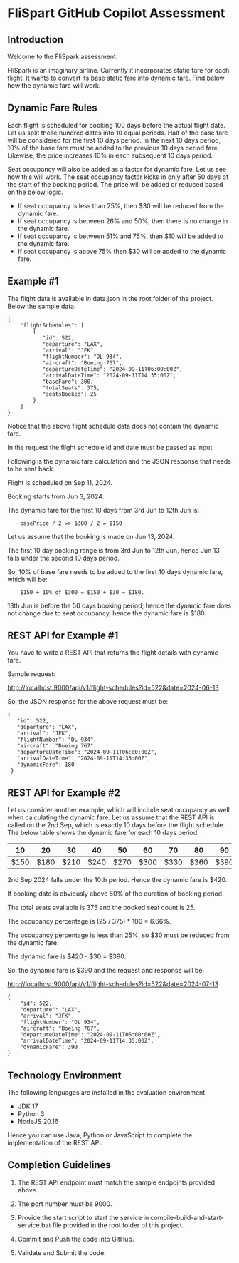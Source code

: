 # **FliSpart GitHub Copilot Assessment** #

## **Introduction** ##

Welcome to the FliSpark assessment.

FliSpark is an imaginary airline. Currently it incorporates static fare for each flight. It wants to convert its base static fare into dynamic fare. Find below how the dynamic fare will work.

## **Dynamic Fare Rules** ##

Each flight is scheduled for booking 100 days before the actual flight date. Let us split these hundred dates into 10 equal periods. Half of the base fare will be considered for the first 10 days period. In the next 10 days period, 10% of the base fare must be added to the previous 10 days period fare. Likewise, the price increases 10% in each subsequent 10 days period.

Seat occupancy will also be added as a factor for dynamic fare. Let us see how this will work. The seat occupancy factor kicks in only after 50 days of the start of the booking period. The price will be added or reduced based on the below logic.

- If seat occupancy is less than 25%, then $30 will be reduced from the dynamic fare.
- If seat occupancy is between 26% and 50%, then there is no change in the dynamic fare.
- If seat occupancy is between 51% and 75%, then $10 will be added to the dynamic fare.
- If seat occupancy is above 75% then $30 will be added to the dynamic fare.

## **Example #1** ##

The flight data is available in data.json in the root folder of the project. Below the sample data.

```
{
    "flightSchedules": [
        {
           "id": 522,
           "departure": "LAX",
           "arrival": "JFK",
           "flightNumber": "DL 934",
           "aircraft": "Boeing 767",
           "departureDateTime": "2024-09-11T06:00:00Z",
           "arrivalDateTime": "2024-09-11T14:35:00Z",
           "baseFare": 300,
           "totalSeats": 375,
           "seatsBooked": 25
        }
    ]
}
```


Notice that the above flight schedule data does not contain the dynamic fare.

In the request the flight schedule id and date must be passed as input.

Following is the dynamic fare calculation and the JSON response that needs to be sent back.

Flight is scheduled on Sep 11, 2024.

Booking starts from Jun 3, 2024.

The dynamic fare for the first 10 days from 3rd Jun to 12th Jun is:

        basePrice / 2 => $300 / 2 = $150

Let us assume that the booking is made on Jun 13, 2024.

The first 10 day booking range is from 3rd Jun to 12th Jun, hence Jun 13 falls under the second 10 days period.

So, 10% of base fare needs to be added to the first 10 days dynamic fare, which will be:

        $150 + 10% of $300 = $150 + $30 = $180.

13th Jun is before the 50 days booking period; hence the dynamic fare does not change due to seat occupancy, hence the dynamic fare is $180.

## **REST API for Example #1** ##

You have to write a REST API that returns the flight details with dynamic fare.

Sample request:

[http://localhost:9000/api/v1/flight-schedules?id=522&date=2024-06-13](http://localhost:9000/api/v1/flight-schedules?id=522&date=2024-06-13)

So, the JSON response for the above request must be:

```
{
   "id": 522,
   "departure": "LAX",
   "arrival": "JFK",
   "flightNumber": "DL 934",
   "aircraft": "Boeing 767",
   "departureDateTime": "2024-09-11T06:00:00Z",
   "arrivalDateTime": "2024-09-11T14:35:00Z",
   "dynamicFare": 180
 }
 ```
## REST API for Example #2 ##

Let us consider another example, which will include seat occupancy as well when calculating the dynamic fare. Let us assume that the REST API is called on the 2nd Sep, which is exactly 10 days before the flight schedule. The below table shows the dynamic fare for each 10 days period.


| 10 | 20 | 30 | 40 | 50 | 60 | 70 | 80 | 90 | 100 |
|:---:|:---:|:---:|:---:|:---:|:---:|:---:|:---:|:---:|:---:|
|$150|$180|$210|$240|$270|$300|$330|$360|$390|$420|

2nd Sep 2024 falls under the 10th period. Hence the dynamic fare is $420.

If booking date is obviously above 50% of the duration of booking period.

The total seats available is 375 and the booked seat count is 25.

The occupancy percentage is (25 / 375) * 100 = 6.66%.

The occupancy percentage is less than 25%, so $30 must be reduced from the dynamic fare.

The dynamic fare is $420 - $30 = $390.

So, the dynamic fare is $390 and the request and response will be:

[http://localhost:9000/api/v1/flight-schedules?id=522&date=2024-07-13](http://localhost:9000/api/v1/flight-schedules?id=522&date=2024-07-13)

```
{
    "id": 522,
    "departure": "LAX",
    "arrival": "JFK",
    "flightNumber": "DL 934",
    "aircraft": "Boeing 767",
    "departureDateTime": "2024-09-11T06:00:00Z",
    "arrivalDateTime": "2024-09-11T14:35:00Z",
    "dynamicFare": 390
}
```
## Technology Environment ##

The following languages are installed in the evaluation environment.

- JDK 17
- Python 3
- NodeJS 20.16

Hence you can use Java, Python or JavaScript to complete the implementation of the REST API.

## Completion Guidelines ##

1. The REST API endpoint must match the sample endpoints provided above.

2. The port number must be 9000.

3. Provide the start script to start the service in compile-build-and-start-service.bat file provided in the root folder of this project.

4. Commit and Push the code into GitHub.

5. Validate and Submit the code.
